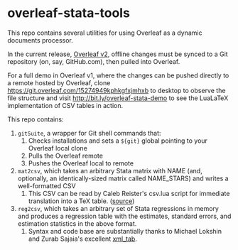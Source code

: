 # overleaf-stata-tools

This repo contains several utilities for using Overleaf as a dynamic documents processor.

In the current release, [Overleaf v2](https://www.overleaf.com/help/342-overleaf-v2-faq), offline changes must be synced to a Git repository (on, say, GitHub.com), then pulled into Overleaf. 

For a full demo in Overleaf v1, where the changes can be pushed directly to a remote hosted by Overleaf, clone https://git.overleaf.com/15274949kphkgfxjmhxb to desktop to observe the file structure and visit http://bit.ly/overleaf-stata-demo to see the LuaLaTeX implementation of CSV tables in action.

This repo contains:

1. `gitSuite`, a wrapper for Git shell commands that:
    1. Checks installations and sets a `${git}` global pointing to your Overleaf local clone
    1. Pulls the Overleaf remote
    1. Pushes the Overleaf local to remote
1. `mat2csv`, which takes an arbitrary Stata matrix with NAME (and, optionally, an identically-sized matrix called NAME_STARS) and writes a well-formatted CSV
    1. This CSV can be read by Caleb Reister's csv.lua script for immediate translation into a TeX table. ([source](https://github.com/calebreister/TeX-Utilities))
1. `reg2csv`, which takes an arbitrary set of Stata regressions in memory and produces a regression table with the estimates, standard errors, and estimation statistics in the above format.
    1. Syntax and code base are substantially thanks to Michael Lokshin and Zurab Sajaia's excellent [xml_tab](http://ageconsearch.umn.edu/bitstream/122600/2/sjart_dm0037.pdf).
